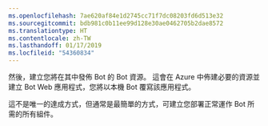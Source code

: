 ```yaml
---
ms.openlocfilehash: 7ae620af84e1d2745cc71f7dc08203fd6d513e32
ms.sourcegitcommit: bdb981c0b11ee99d128e30ae0462705b2dae8572
ms.translationtype: HT
ms.contentlocale: zh-TW
ms.lasthandoff: 01/17/2019
ms.locfileid: "54360834"
---
```

然後，建立您將在其中發佈 Bot 的 Bot 資源。 這會在 Azure 中佈建必要的資源並建立 Bot Web 應用程式，您將以本機 Bot 覆寫該應用程式。

這不是唯一的達成方式，但通常是最簡單的方式，可建立您部署正常運作 Bot 所需的所有組件。